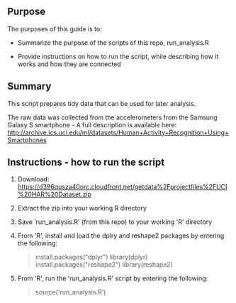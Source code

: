 Purpose
------------------
The purposes of this guide is to:

* Summarize the purpose of the scripts of this repo, run_analysis.R

* Provide instructions on how to run the script, while describing how it works and how they are connected


Summary
------------------
This script prepares tidy data that can be used for later analysis.

The raw data was collected from the accelerometers from the Samsung Galaxy S smartphone - A full description is available here:
http://archive.ics.uci.edu/ml/datasets/Human+Activity+Recognition+Using+Smartphones


Instructions - how to run the script
------------------
1. Download: https://d396qusza40orc.cloudfront.net/getdata%2Fprojectfiles%2FUCI%20HAR%20Dataset.zip

2. Extract the zip into your working R directory

3. Save 'run_analysis.R' (from this repo) to your working 'R' directory 

4. From 'R', install and load the dplry and reshape2 packages by entering the following:
	> install.packages("dplyr")
	> library(dplyr)
	> install.packages("reshape2")
	> library(reshape2)
	
5. From 'R', run the 'run_analysis.R' script by entering the following:
	> source('run_analysis.R')


